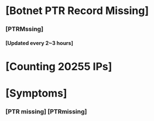 # [Botnet PTR Record Missing]
### [PTRMssing]
#### [Updated every 2~3 hours]

# [Counting 20255 IPs]

# [Symptoms] 
###   [PTR missing] [PTRmissing]
